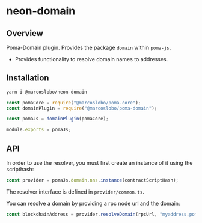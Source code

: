 # neon-domain

## Overview

Poma-Domain plugin. Provides the package `domain` within `poma-js`.

- Provides functionality to resolve domain names to addresses.

## Installation

```sh
yarn i @marcoslobo/neon-domain
```

```js
const pomaCore = require("@marcoslobo/poma-core");
const domainPlugin = require("@marcoslobo/poma-domain");

const pomaJs = domainPlugin(pomaCore);

module.exports = pomaJs;
```

## API

In order to use the resolver, you must first create an instance of it using the scripthash:

```js
const provider = pomaJs.domain.nns.instance(contractScriptHash);
```

The resolver interface is defined in `provider/common.ts`.

You can resolve a domain by providing a rpc node url and the domain:

```js
const blockchainAddress = provider.resolveDomain(rpcUrl, "myaddress.poma");
```
